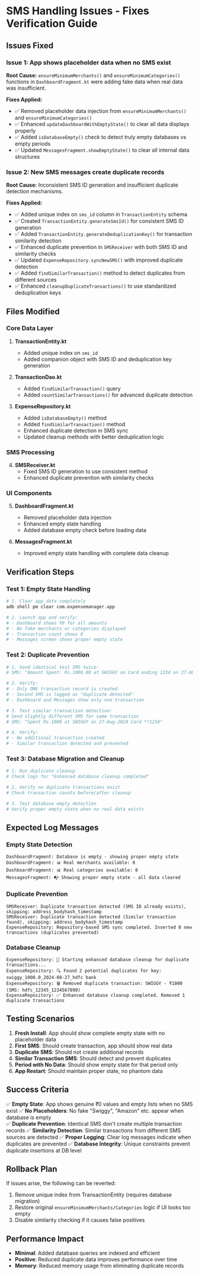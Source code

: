 # SMS Handling Issues - Fixes Verification Guide

## Issues Fixed

### Issue 1: App shows placeholder data when no SMS exist
**Root Cause:** `ensureMinimumMerchants()` and `ensureMinimumCategories()` functions in `DashboardFragment.kt` were adding fake data when real data was insufficient.

**Fixes Applied:**
- ✅ Removed placeholder data injection from `ensureMinimumMerchants()` and `ensureMinimumCategories()`
- ✅ Enhanced `updateDashboardWithEmptyState()` to clear all data displays properly
- ✅ Added `isDatabaseEmpty()` check to detect truly empty databases vs empty periods
- ✅ Updated `MessagesFragment.showEmptyState()` to clear all internal data structures

### Issue 2: New SMS messages create duplicate records
**Root Cause:** Inconsistent SMS ID generation and insufficient duplicate detection mechanisms.

**Fixes Applied:**
- ✅ Added unique index on `sms_id` column in `TransactionEntity` schema
- ✅ Created `TransactionEntity.generateSmsId()` for consistent SMS ID generation
- ✅ Added `TransactionEntity.generateDeduplicationKey()` for transaction similarity detection
- ✅ Enhanced duplicate prevention in `SMSReceiver` with both SMS ID and similarity checks
- ✅ Updated `ExpenseRepository.syncNewSMS()` with improved duplicate detection
- ✅ Added `findSimilarTransaction()` method to detect duplicates from different sources
- ✅ Enhanced `cleanupDuplicateTransactions()` to use standardized deduplication keys

## Files Modified

### Core Data Layer
1. **TransactionEntity.kt**
   - Added unique index on `sms_id` 
   - Added companion object with SMS ID and deduplication key generation

2. **TransactionDao.kt**
   - Added `findSimilarTransaction()` query
   - Added `countSimilarTransactions()` for advanced duplicate detection

3. **ExpenseRepository.kt**
   - Added `isDatabaseEmpty()` method
   - Added `findSimilarTransaction()` method
   - Enhanced duplicate detection in SMS sync
   - Updated cleanup methods with better deduplication logic

### SMS Processing
4. **SMSReceiver.kt**
   - Fixed SMS ID generation to use consistent method
   - Enhanced duplicate prevention with similarity checks

### UI Components
5. **DashboardFragment.kt**
   - Removed placeholder data injection
   - Enhanced empty state handling
   - Added database empty check before loading data

6. **MessagesFragment.kt**
   - Improved empty state handling with complete data cleanup

## Verification Steps

### Test 1: Empty State Handling
```bash
# 1. Clear app data completely
adb shell pm clear com.expensemanager.app

# 2. Launch app and verify:
# - Dashboard shows ₹0 for all amounts
# - No fake merchants or categories displayed
# - Transaction count shows 0
# - Messages screen shows proper empty state
```

### Test 2: Duplicate Prevention
```bash
# 1. Send identical test SMS twice:
# SMS: "Amount Spent: Rs.1000.00 at SWIGGY on Card ending 1234 on 27-AUG-24"

# 2. Verify:
# - Only ONE transaction record is created
# - Second SMS is logged as "duplicate detected" 
# - Dashboard and Messages show only one transaction

# 3. Test similar transaction detection:
# Send slightly different SMS for same transaction
# SMS: "Spent Rs.1000 at SWIGGY on 27-Aug-2024 Card **1234"

# 4. Verify:
# - No additional transaction created
# - Similar transaction detected and prevented
```

### Test 3: Database Migration and Cleanup
```bash
# 1. Run duplicate cleanup
# Check logs for "Enhanced database cleanup completed"

# 2. Verify no duplicate transactions exist
# Check transaction counts before/after cleanup

# 3. Test database empty detection
# Verify proper empty state when no real data exists
```

## Expected Log Messages

### Empty State Detection
```
DashboardFragment: Database is empty - showing proper empty state
DashboardFragment: 📊 Real merchants available: 0
DashboardFragment: 📊 Real categories available: 0
MessagesFragment: 📭 Showing proper empty state - all data cleared
```

### Duplicate Prevention
```
SMSReceiver: Duplicate transaction detected (SMS ID already exists), skipping: address_bodyhash_timestamp
SMSReceiver: Duplicate transaction detected (Similar transaction found), skipping: address_bodyhash_timestamp
ExpenseRepository: Repository-based SMS sync completed. Inserted 0 new transactions (duplicates prevented)
```

### Database Cleanup
```
ExpenseRepository: 🧹 Starting enhanced database cleanup for duplicate transactions...
ExpenseRepository: 🔍 Found 2 potential duplicates for key: swiggy_1000.0_2024-08-27_hdfc bank
ExpenseRepository: 🗑️ Removed duplicate transaction: SWIGGY - ₹1000 (SMS: hdfc_12345_1234567890)
ExpenseRepository: ✅ Enhanced database cleanup completed. Removed 1 duplicate transactions
```

## Testing Scenarios

1. **Fresh Install**: App should show complete empty state with no placeholder data
2. **First SMS**: Should create transaction, app should show real data
3. **Duplicate SMS**: Should not create additional records
4. **Similar Transaction SMS**: Should detect and prevent duplicates
5. **Period with No Data**: Should show empty state for that period only
6. **App Restart**: Should maintain proper state, no phantom data

## Success Criteria

✅ **Empty State**: App shows genuine ₹0 values and empty lists when no SMS exist
✅ **No Placeholders**: No fake "Swiggy", "Amazon" etc. appear when database is empty  
✅ **Duplicate Prevention**: Identical SMS don't create multiple transaction records
✅ **Similarity Detection**: Similar transactions from different SMS sources are detected
✅ **Proper Logging**: Clear log messages indicate when duplicates are prevented
✅ **Database Integrity**: Unique constraints prevent duplicate insertions at DB level

## Rollback Plan

If issues arise, the following can be reverted:
1. Remove unique index from TransactionEntity (requires database migration)
2. Restore original `ensureMinimumMerchants/Categories` logic if UI looks too empty
3. Disable similarity checking if it causes false positives

## Performance Impact

- **Minimal**: Added database queries are indexed and efficient
- **Positive**: Reduced duplicate data improves performance over time
- **Memory**: Reduced memory usage from eliminating duplicate records